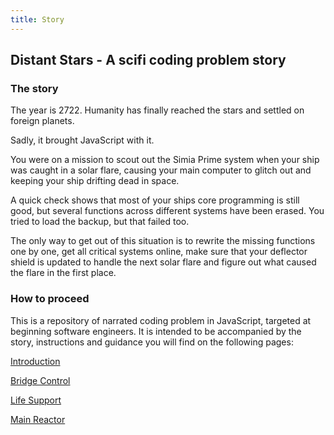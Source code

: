```yaml
---
title: Story
---
```


## Distant Stars - A scifi coding problem story
### The story
The year is 2722. Humanity has finally reached the stars and settled on foreign planets.

Sadly, it brought JavaScript with it.

You were on a mission to scout out the Simia Prime system when your ship was caught in a solar 
flare, causing your main computer to glitch out and keeping your ship drifting dead in space.

A quick check shows that most of your ships core programming is still good, but several functions
across different systems have been erased. You tried to load the backup, but that failed too.

The only way to get out of this situation is to rewrite the missing functions one by one, get all 
critical systems online, make sure that your deflector shield is updated to handle the next solar 
flare and figure out what caused the flare in the first place.

### How to proceed
This is a repository of narrated coding problem in JavaScript, targeted at beginning software
engineers. It is intended to be accompanied by the story, instructions and guidance you will find
on the following pages:

[Introduction](distant-stars-introduction "Introduction - setting up the code base")

[Bridge Control](distant-stars-bridge-control "Bridge Control - variable types and the return statement")

[Life Support](distant-stars-life-support "Life Support - functions, parameters, variables")

[Main Reactor](distant-stars-main-reactor "Main Reactor - functions cont'd, conditional statements, Math library")
